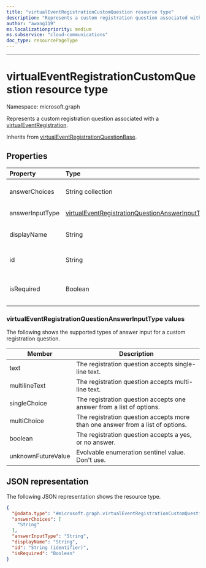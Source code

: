 ```yaml
---
title: "virtualEventRegistrationCustomQuestion resource type"
description: "Represents a custom registration question associated with a virtual event registration."
author: "awang119"
ms.localizationpriority: medium
ms.subservice: "cloud-communications"
doc_type: resourcePageType
---
```

---

# virtualEventRegistrationCustomQuestion resource type

Namespace: microsoft.graph

Represents a custom registration question associated with a [virtualEventRegistration](../resources/virtualeventregistration.md).

Inherits from [virtualEventRegistrationQuestionBase](../resources/virtualeventregistrationquestionbase.md).

## Properties

|Property|Type|Description|
|:---|:---|:---|
|answerChoices|String collection|Answer choices when **answerInputType** is `singleChoice` or `multiChoice`. |
|answerInputType|[virtualEventRegistrationQuestionAnswerInputType](#virtualeventregistrationquestionanswerinputtype-values)|Input type of the registration question answer.|
|displayName|String|Display name of the registration question. Inherited from [virtualEventRegistrationQuestionBase](../resources/virtualeventregistrationquestionbase.md).|
|id|String|Unique identifier of the registration question. Inherited from [virtualEventRegistrationQuestionBase](../resources/virtualeventregistrationquestionbase.md).|
|isRequired|Boolean| Indicates whether an answer to the question is required. The default value is `false`. Inherited from [virtualEventRegistrationQuestionBase](../resources/virtualeventregistrationquestionbase.md).|

### virtualEventRegistrationQuestionAnswerInputType values

The following shows the supported types of answer input for a custom registration question.

| Member | Description |
| ----- | ----------- |
| text | The registration question accepts single-line text. |
| multilineText | The registration question accepts multi-line text. |
| singleChoice | The registration question accepts one answer from a list of options. |
| multiChoice | The registration question accepts more than one answer from a list of options. |
| boolean | The registration question accepts a yes, or no answer. |
| unknownFutureValue | Evolvable enumeration sentinel value. Don't use. |

## JSON representation

The following JSON representation shows the resource type.
<!-- {
  "blockType": "resource",
  "keyProperty": "id",
  "@odata.type": "microsoft.graph.virtualEventRegistrationCustomQuestion",
  "baseType": "microsoft.graph.virtualEventRegistrationQuestionBase",
  "openType": false
}
-->
``` json
{
  "@odata.type": "#microsoft.graph.virtualEventRegistrationCustomQuestion",
  "answerChoices": [
    "String"
  ],
  "answerInputType": "String",
  "displayName": "String",
  "id": "String (identifier)",
  "isRequired": "Boolean"
}
```
